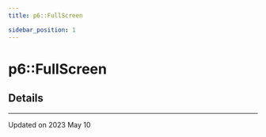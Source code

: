 ```yaml
---
title: p6::FullScreen

sidebar_position: 1
---
```


# p6::FullScreen





## Details
-------------------------------

Updated on 2023 May 10